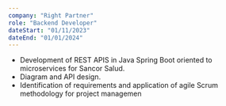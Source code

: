 ```yaml
---
company: "Right Partner"
role: "Backend Developer"
dateStart: "01/11/2023"
dateEnd: "01/01/2024"
---
```


- Development of REST APIS in Java Spring Boot oriented to microservices for  Sancor Salud.
- Diagram and API design.
- Identification of requirements and application of agile Scrum methodology for project managemen
